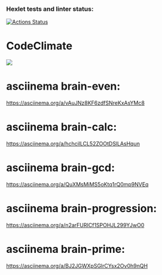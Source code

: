 ### Hexlet tests and linter status:
[![Actions Status](https://github.com/BezrezenTLNH/python-project-49/workflows/hexlet-check/badge.svg)](https://github.com/BezrezenTLNH/python-project-49/actions)

# CodeClimate
<a href="https://codeclimate.com/github/BezrezenTLNH/python-project-49/maintainability"><img src="https://api.codeclimate.com/v1/badges/4ddf4bfec3828bb99f0e/maintainability" /></a>

# asciinema brain-even:
https://asciinema.org/a/vAuJNz8KF6zdfSNreKxAsYMc8

# asciinema brain-calc:
https://asciinema.org/a/hchcilLCL52ZOOtDSlLAsHqun

# asciinema brain-gcd:
https://asciinema.org/a/QuXMsMiMS5oKtq1rQ0mp9NVEq

# asciinema brain-progression:
https://asciinema.org/a/n2arFURICf1SPOHJL299YJwO0

# asciinema brain-prime:
https://asciinema.org/a/BJ2JGWXpSGlrCYsx2Ov0h9nQH